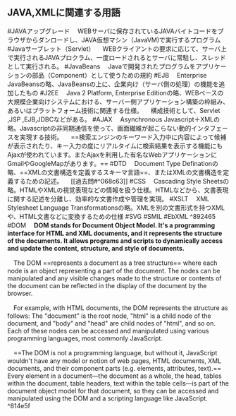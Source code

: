 ## JAVA,XMLに関連する用語
#JAVAアップグレード
　WEBサーバに保存されているJAVAバイトコードをブラウザからダンロードし、JAVA仮想マシン（JavaVM)で実行するプログラム
#Javaサーブレット（Servlet）
　WEBクライアントの要求に応じて、サーバ上で実行されるJAVAプロクラム、一度ロードされるとサーバに常駐し、スレッドとして実行される。
#JavaBeans
　Javaで開発されたプログラムをアプリケーションの部品（Component）として使うための規約
#EJB
　Enterprise JavaBeansの略、JavaBeansの上に、企業向け（サーバ側の処理）の機能を追加したもの
#J2EE
　Java 2 Platform, Enterprise Editionの略、WEBベースの大規模企業向けシステムにおける、サーバー側アプリケーション構築の枠組み、あるいはプラットフォーム技術に関連する仕様。
　構成技術として、Servlet ,JSP ,EJB,JDBCなどがある。
#AJAX
　Asynchronous Javascript＋XMLの略。Javascriptの非同期通信を使って、画面繊維が起こらない動的インタフェースを実現する技術。
　==検索エンジンのキーワード入力中に内容によって候補が表示されたり、キー入力の度にリアルタイムに検索結果を表示する機能にもAjaxが使われています。またAjaxを利用した有名なWebアプリケーションにGmailやGoogleMapがあります。==
#DTD
　Document Type Definationの略、==XMLの文書構造を定義するスキーマ言語==、またはXMLの文書構造を定義するための記述。
　[[過去問#^068c63]]
#CSS
　Cascading Style Sheetsの略。HTMLやXMLの視覚表現などの情報を扱う仕様。HTMLなどから、文書表現に関する記述を分離し、効率的な文書作成や管理を実現。
#XSLT
　XML Stylesheet Language Transformationsの略。XMLを別の文書形式を持つXMLや、HTML文書などに変換するための仕様
#SVG
#SMIL
#EbXML ^892465
#DOM 
　**DOM stands for Document Object Model. It's a programming interface for HTML and XML documents, and it represents the structure of the documents. It allows programs and scripts to dynamically access and update the content, structure, and style of documents.**

　The DOM ==represents a document as a tree structure== where each node is an object representing a part of the document. The nodes can be manipulated and any visible changes made to the structure or contents of the document can be reflected in the display of the document by the browser.

　For example, with HTML documents, the DOM represents the structure as follows: The "document" is the root node, "html" is a child node of the document, and "body" and "head" are child nodes of "html", and so on. Each of these nodes can be accessed and manipulated using various programming languages, most commonly JavaScript.

　==The DOM is not a programming language, but without it, JavaScript wouldn't have any model or notion of web pages, HTML documents, XML documents, and their component parts (e.g. elements, attributes, text).== Every element in a document—the document as a whole, the head, tables within the document, table headers, text within the table cells—is part of the document object model for that document, so they can be accessed and manipulated using the DOM and a scripting language like JavaScript. ^814e5f
